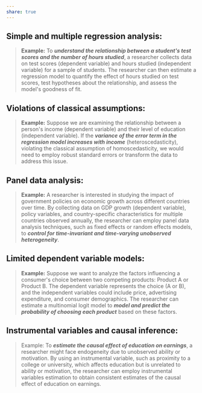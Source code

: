 ```yaml
---
share: true
---
```

## Simple and multiple regression analysis:
> **Example:** To ***understand the relationship between a student's test scores and the number of hours studied***, a researcher collects data on test scores (dependent variable) and hours studied (independent variable) for a sample of students. The researcher can then estimate a regression model to quantify the effect of hours studied on test scores, test hypotheses about the relationship, and assess the model's goodness of fit.

## Violations of classical assumptions:
> **Example:** Suppose we are examining the relationship between a person's income (dependent variable) and their level of education (independent variable). If the ***variance of the error term in the regression model increases with income*** (heteroscedasticity), violating the classical assumption of homoscedasticity, we would need to employ robust standard errors or transform the data to address this issue.

## Panel data analysis:
> **Example:** A researcher is interested in studying the impact of government policies on economic growth across different countries over time. By collecting data on GDP growth (dependent variable), policy variables, and country-specific characteristics for multiple countries observed annually, the researcher can employ panel data analysis techniques, such as fixed effects or random effects models, to ***control for time-invariant and time-varying unobserved heterogeneity***.
> 
## Limited dependent variable models:
> **Example:** Suppose we want to analyze the factors influencing a consumer's choice between two competing products: Product A or Product B. The dependent variable represents the choice (A or B), and the independent variables could include price, advertising expenditure, and consumer demographics. The researcher can estimate a multinomial logit model to ***model and predict the probability of choosing each product*** based on these factors.
> 
## Instrumental variables and causal inference:
> Example: To ***estimate the causal effect of education on earnings***, a researcher might face endogeneity due to unobserved ability or motivation. By using an instrumental variable, such as proximity to a college or university, which affects education but is unrelated to ability or motivation, the researcher can employ instrumental variables estimation to obtain consistent estimates of the causal effect of education on earnings.